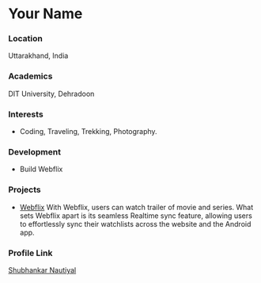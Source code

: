 # Your Name

### Location

Uttarakhand, India

### Academics

DIT University, Dehradoon

### Interests

- Coding, Traveling, Trekking, Photography.

### Development

- Build Webflix

### Projects

- [Webflix](https://play.google.com/store/apps/details?id=com.webflix) With Webflix, users can watch trailer of movie and series. What sets Webflix apart is its seamless Realtime sync feature, allowing users to effortlessly sync their watchlists across the website and the Android app.

### Profile Link

[Shubhankar Nautiyal](https://github.com/Shubhankar-1)